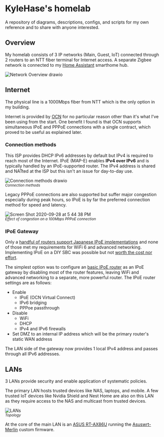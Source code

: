 # KyleHase's homelab
A repository of diagrams, descriptions, configs, and scripts for my own reference and to share with anyone interested.

## Overview
My homelab consists of 3 IP networks (Main, Guest, IoT) connected through 2 routers to an NTT fiber terminal for Internet access. A separate Zigbee network is connected to my [Home Assistant](https://www.home-assistant.io/) smarthome hub.

![Network Overview drawio](https://user-images.githubusercontent.com/89047/139588260-61430b02-ac6b-46bc-9baf-fff48e0ae204.png)

## Internet
The physical line is a 1000Mbps fiber from NTT which is the only option in my building.

Internet is provided by [OCN](https://www.ntt.com/personal/services/internet/hikari/ocnhikari.html) for no particular reason other than it's what I've been using from the start. One benefit I found is that OCN supports simultaneous IPoE and PPPoE connections with a single contract, which proved to be useful as explained later.

### Connection methods
This ISP provides DHCP IPv6 addresses by default but IPv4 is required to reach most of the Internet. IPoE (MAP-E) enables **IPv4 over IPv6** and is typically handled by an IPoE-supported router. The IPv4 address is shared and NATted at the ISP but this isn't an issue for day-to-day use.

![Connection methods drawio](https://user-images.githubusercontent.com/89047/139609881-1550673d-1986-4ab5-ae79-6021488e837c.png)  
<sub>*Connection methods*</sub>


Legacy PPPoE connections are also supported but suffer major congestion especially during peak hours, so IPoE is by far the preferred connection method for speed and latency.

![Screen Shot 2020-09-28 at 5 44 38 PM](https://user-images.githubusercontent.com/89047/139194755-95918dc3-9336-4a36-92dd-3ce8ab9460c0.png)  
<sub>*Effect of congestion on a 100Mbps PPPoE connection*</sub>

### IPoE Gateway
Only a [handful of routers support Japanese IPoE implementations](https://24wireless.info/ipv4-over-ipv6-router-list) and none of those met my requirements for WiFi 6 and advanced networking. Implementing IPoE on a DIY SBC was possible but not [worth the cost nor effort](https://qiita.com/kakinaguru_zo/items/2764dd8e83e54a6605f2).

The simplest option was to configure an [basic IPoE router](https://www.buffalo.jp/product/detail/wsr-1166dhpl2.html) as an IPoE gateway by disabling most of the router features, leaving WiFi and advanced networking to a separate, more powerful router. The IPoE router settings are as follows:

- Enable
  - IPoE (OCN Virtual Connect)
  - IPv6 bridging
  - PPPoe passthrough
- Disable
  - WiFi
  - DHCP
  - IPv4 and IPv6 firewalls
- Set DMZ to an internal IP address which will be the primary router's static WAN address

The LAN side of the gateway now provides 1 local IPv4 address and passes through all IPv6 addresses.

## LANs
3 LANs provide security and enable application of systematic policies.

The primary LAN hosts trusted devices like NAS, laptops, and mobile. A few trusted IoT devices like Nvidia Shield and Nest Home are also on this LAN as they require access to the NAS and multicast from trusted devices.

![LANs](https://user-images.githubusercontent.com/89047/139636248-c48a94fb-c9f2-4401-bef9-8bfdcd192a90.png)  
<sub>*Topology*</sub>

At the core of the main LAN is an [ASUS RT-AX86U](https://www.asus.com/Networking-IoT-Servers/WiFi-Routers/ASUS-Gaming-Routers/RT-AX86U/) running the [Asuswrt-Merlin](https://www.asuswrt-merlin.net/) custom firmware.
